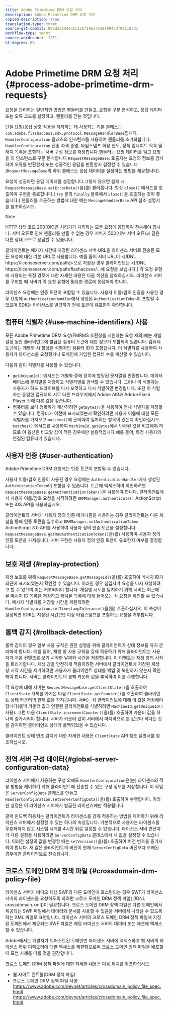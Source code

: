 ```yaml
---
title: Adobe Primetime DRM 요청 처리
description: Adobe Primetime DRM 요청 처리
copied-description: true
translation-type: tm+mt
source-git-commit: 89bdda1d4bd5c126f19ba75a819942df901183d1
workflow-type: tm+mt
source-wordcount: '1251'
ht-degree: 0%

---
```



# Adobe Primetime DRM 요청 처리 {#process-adobe-primetime-drm-requests}

요청을 관리하는 일반적인 방법은 핸들러를 만들고, 요청을 구문 분석하고, 응답 데이터 또는 오류 코드를 설정하고, 핸들러를 닫는 것입니다.

단일 요청/응답 상호 작용을 처리하는 데 사용되는 기본 클래스는 `com.adobe.flashaccess.sdk.protocol.MessageHandlerBase`입니다. `HandlerConfiguration` 클래스의 인스턴스를 사용하여 핸들러를 초기화합니다. `HandlerConfiguration` 전송 자격 증명, 타임스탬프 허용 한도, 정책 업데이트 목록 및 해지 목록을 포함하는 서버 구성 정보를 저장합니다.핸들러는 요청 데이터를 읽고 요청을 의 인스턴스로 구문 분석합니다 `RequestMessageBase`. 호출자는 요청의 정보를 검사하여 오류를 반환할지 또는 성공적인 응답을 반환할지 결정할 수 있습니다(`RequestMessageBase`의 하위 클래스는 응답 데이터를 설정하는 방법을 제공합니다).

요청이 성공하면 응답 데이터를 설정합니다.그렇지 않으면 실패 시 `RequestMessageBase.setErrorData()`을(를) 불러옵니다. 항상 `close()` 메서드를 호출하여 구현을 종료합니다.( `try` 문의 `finally` 블록에서 `close()`을 호출하는 것이 좋습니다.) 핸들러를 호출하는 방법에 대한 예는 `MessageHandlerBase` API 참조 설명서를 참조하십시오.

>[!NOTE]
>
>HTTP 상태 코드 200(OK)은 처리기가 처리하는 모든 요청에 응답하여 전송해야 합니다. 서버 오류로 인해 핸들러를 만들 수 없는 경우 서버가 500(내부 서버 오류)과 같은 다른 상태 코드로 응답할 수 있습니다.

클라이언트는 패키지 시간에 지정된 라이센스 서버 URL을 라이센스 서버로 전송된 모든 요청에 대한 기본 URL로 사용합니다. 예를 들어 서버 URL이 &lt;[!DNL ht<span></span>tps://licenseserver.com/path]>으로 지정된 경우 클라이언트는 &lt;[!DNL ht<span></span>tps://licenseserver.com/path/flashaccess/...에 요청을 보냅니다.] 각 요청 유형에 사용되는 특정 경로에 대한 자세한 내용은 다음 섹션을 참조하십시오. 라이센스 서버를 구현할 때 서버가 각 요청 유형에 필요한 경로에 응답해야 합니다.

라이센스 요청에는 인증 토큰이 포함될 수 있습니다. 사용자 이름/암호 인증을 사용한 경우 요청에 `AuthenticationHandler`에서 생성된 `AuthenticationToken`이 포함될 수 있으며 SDK는 라이선스를 발급하기 전에 토큰이 유효한지 확인합니다.

## 컴퓨터 식별자 {#use-machine-identifiers} 사용

모든 Adobe Primetime DRM 요청(FMRMS 호환성을 지원하는 요청 제외)에는 개별 설정 동안 클라이언트에 발급된 컴퓨터 토큰에 대한 정보가 포함되어 있습니다. 컴퓨터 토큰에는 개별화 시 할당된 식별자인 컴퓨터 ID가 포함됩니다. 이 식별자를 사용하여 사용자가 라이선스를 요청했거나 도메인에 가입한 컴퓨터 수를 계산할 수 있습니다.

다음과 같이 식별자를 사용할 수 있습니다.

* `getUniqueId()` 메서드는 개별화 중에 장치에 할당된 문자열을 반환합니다. 데이터베이스에 문자열을 저장하고 식별자별로 검색할 수 있습니다. 그러나 이 식별자는 사용자가 하드 드라이브를 다시 포맷하고 다시 식별하면 변경됩니다. 또한 이 식별자는 동일한 컴퓨터의 서로 다른 브라우저에서 Adobe AIR과 Adobe Flash Player 간에 다른 값을 갖습니다.
* 컴퓨터를 보다 정확하게 계산하려면 `getBytes()`을 사용하여 전체 식별자를 저장할 수 있습니다. 컴퓨터가 이전에 표시되었는지 확인하려면 사용자 이름에 대한 모든 식별자를 가져오고 `matches()`에 문의하여 일치하는 항목이 있는지 확인하십시오. `matches()` 메서드를 사용하여 `MachineId.getBytes`에서 반환된 값을 비교해야 하므로 이 옵션은 비교할 값이 적은 경우에만 실용적입니다.예를 들어, 특정 사용자와 연결된 컴퓨터가 있습니다.

## 사용자 인증 {#user-authentication}

Adobe Primetime DRM 요청에는 인증 토큰이 포함될 수 있습니다.

사용자 이름/암호 인증이 사용된 경우 요청에는 `AuthenticationHandler`에서 생성된 `AuthenticationToken`이 포함될 수 있습니다. 토큰에 액세스하여 확인하려면 `RequestMessageBase.getAuthenticationToken()`을 사용해야 합니다. 클라이언트에서 사용자 이름/암호 요청을 시작하려면 `DRMManager.authenticate()` ActionScript 또는 iOS API를 사용하십시오.

클라이언트와 서버가 사용자 정의 인증 메커니즘을 사용하는 경우 클라이언트는 다른 채널을 통해 인증 토큰을 입수하고 `DRMManager.setAuthenticationToken` ActionScript 3.0 API를 사용하여 사용자 정의 인증 토큰을 설정합니다. `RequestMessageBase.getRawAuthenticationToken()`을(를) 사용하여 사용자 정의 인증 토큰을 가져옵니다. 서버 구현은 사용자 정의 인증 토큰이 유효한지 여부를 결정합니다.

## 보호 재생 {#replay-protection}

재생 보호를 위해 `RequestMessageBase.getMessageId()`을(를) 호출하여 메시지 ID가 최근에 표시되었는지 확인할 수 있습니다. 이러한 경우 침입자가 요청을 다시 재생하려고 할 수 있으며 이는 거부되어야 합니다. 재실행 시도를 탐지하기 위해 서버는 최근에 본 메시지 ID 목록을 저장하고 캐시된 목록에 대해 들어오는 각 요청을 확인할 수 있습니다. 메시지 식별자를 저장할 시간을 제한하려면 `HandlerConfiguration.setTimestampTolerance()`을(를) 호출하십시오. 이 속성이 설정되면 SDK는 지정된 시간(초) 이상 타임스탬프를 포함하는 요청을 거부합니다.

## 롤백 감지 {#rollback-detection}

롤백 감지의 경우 일부 사용 규칙은 권한 실행을 위해 클라이언트가 상태 정보를 유지 관리해야 합니다. 예를 들어, 재생 창 사용 규칙을 강제 적용하기 위해 클라이언트는 사용자가 처음 컨텐츠를 보기 시작한 날짜와 시간을 저장합니다. 이 이벤트는 재생 창의 시작을 트리거합니다. 재생 창을 안전하게 적용하려면 서버에서 클라이언트에 저장된 재생 창 시작 시간을 제거하려면 사용자가 클라이언트 상태를 백업 및 복원하지 않는지 확인해야 합니다. 서버는 클라이언트의 롤백 카운터 값을 추적하여 이를 수행합니다.

각 요청에 대해 서버는 `RequestMessageBase.getClientState()`을 호출하여 `ClientState` 개체를 가져온 다음 `ClientState.getCounter()`를 호출하여 클라이언트 상태 카운터의 현재 값을 가져옵니다. 서버는 각 클라이언트에 대해 이 값을 저장해야 합니다(롤백 카운터 값과 연결된 클라이언트를 식별하려면 `MachineId.getUniqueId()` 사용). 그런 다음 `ClientState.incrementCounter()`을(를) 호출하여 카운터 값을 하나씩 증가시켜야 합니다. 서버가 카운터 값이 서버에서 마지막으로 본 값보다 작다는 것을 감지하면 클라이언트 상태가 롤백되었을 수 있습니다.

클라이언트 상태 변조 감지에 대한 자세한 내용은 `ClientState` API 참조 설명서를 참조하십시오.

## 전역 서버 구성 데이터{#global-server-configuration-data}

라이센스 서버에서 사용하는 구성 외에도 `HandlerConfiguration`은(는) 라이센스의 적용 방법을 제어하기 위해 클라이언트에 전송할 수 있는 구성 정보를 저장합니다. 이 작업은 `ServerConfigData` 클래스를 만들고 `HandlerConfiguration.setServerConfigData()`을(를) 호출하여 수행합니다. 이러한 설정은 이 라이선스 서버에서 발급한 라이선스에만 적용됩니다.

클럭 윈드백 허용치는 클라이언트가 라이센스를 강제 적용하는 방법을 제어하기 위해 라이센스 서버에서 설정할 수 있는 하나의 속성입니다. 기본적으로 사용자는 라이센스를 무효화하지 않고 시스템 시계를 4시간 뒤로 설정할 수 있습니다. 라이선스 서버 연산자가 다른 설정을 사용하려면 `ServerConfigData` 클래스에서 새 값을 설정할 수 있습니다. 이러한 설정의 값을 변경할 때는 `setVersion()`을(를) 호출하여 버전 번호를 증가시켜야 합니다. 새 값은 클라이언트의 버전이 현재 `ServerConfigData` 버전보다 오래된 경우에만 클라이언트로 전송됩니다.

## 크로스 도메인 DRM 정책 파일 {#crossdomain-drm-policy-file}

라이센스 서버가 비디오 재생 SWF와 다른 도메인에 호스팅되는 경우 SWF가 라이센스 서버의 라이센스를 요청하도록 하려면 크로스 도메인 DRM 정책 파일( [!DNL crossdomain.xml])이 필요합니다. 크로스 도메인 DRM 정책 파일은 다른 도메인에서 제공되는 SWF 파일에서 데이터와 문서를 사용할 수 있음을 서버에서 나타낼 수 있도록 하는 XML 파일로 표현됩니다. 라이선스 서버의 크로스 도메인 DRM 정책 파일에 지정된 도메인에서 제공되는 SWF 파일은 해당 라이선스 서버의 데이터 또는 에셋에 액세스할 수 있습니다.

Adobe에서는 개발자가 트러스트된 도메인만 라이센스 서버에 액세스하고 웹 서버의 라이센스 하위 디렉토리에 대한 액세스를 제한함으로써 크로스 도메인 정책 파일을 배포할 때 모범 사례를 따를 것을 권장합니다.

크로스 도메인 DRM 정책 파일에 대한 자세한 내용은 다음 위치를 참조하십시오.

* 웹 사이트 컨트롤(DRM 정책 파일)
* 크로스 도메인 DRM 정책 파일 사양:[https://www.adobe.com/devnet/articles/crossdomain_policy_file_spec.html](https://www.adobe.com/devnet/articles/crossdomain_policy_file_spec.html)